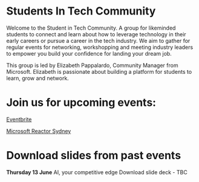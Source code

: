 # Students In Tech Community

Welcome to the Student in Tech Community. A group for likeminded students to connect and learn about how to leverage technology in their early careers or pursue a career in the tech industry. We aim to gather for regular events for networking, workshopping and meeting industry leaders to empower you build your confidence for landing your dream job.

This group is led by Elizabeth Pappalardo, Community Manager from Microsoft. Elizabeth is passionate about building a platform for students to learn, grow and network.

# Join us for upcoming events:

[Eventbrite](https://www.eventbrite.com/o/students-in-tech-community-85186428883)

[Microsoft Reactor Sydney](https://www.meetup.com/microsoft-reactor-sydney/)

# Download slides from past events

**Thursday 13 June**
AI, your competitive edge
Download slide deck - TBC
